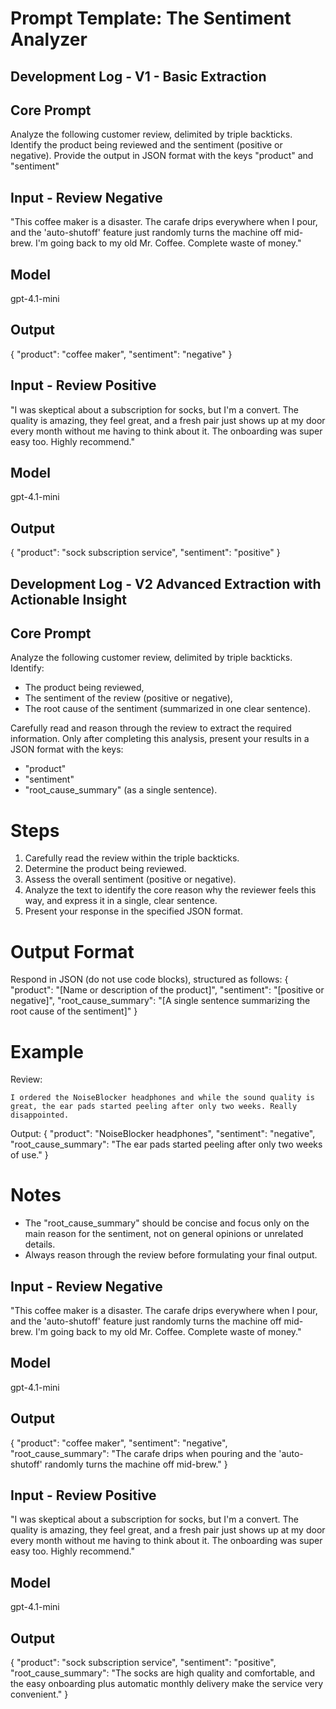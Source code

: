 # Prompt Template: The Sentiment Analyzer 

## Development Log - V1 - Basic Extraction
## Core Prompt
Analyze the following customer review, delimited by triple backticks. Identify the product being reviewed and the sentiment (positive or negative). Provide the output in JSON format with the keys "product" and "sentiment"

## Input - Review Negative
"This coffee maker is a disaster. The carafe drips everywhere when I pour, and the 'auto-shutoff' feature just randomly turns the machine off mid-brew. I'm going back to my old Mr. Coffee. Complete waste of money."

## Model
gpt-4.1-mini

## Output
{
"product": "coffee maker",
"sentiment": "negative"
}


## Input - Review Positive
"I was skeptical about a subscription for socks, but I'm a convert. The quality is amazing, they feel great, and a fresh pair just shows up at my door every month without me having to think about it. The onboarding was super easy too. Highly recommend."

## Model
gpt-4.1-mini

## Output
{
"product": "sock subscription service",
"sentiment": "positive"
}


## Development Log - V2 Advanced Extraction with Actionable Insight
## Core Prompt
Analyze the following customer review, delimited by triple backticks. Identify:
- The product being reviewed,
- The sentiment of the review (positive or negative),
- The root cause of the sentiment (summarized in one clear sentence).

Carefully read and reason through the review to extract the required information. Only after completing this analysis, present your results in a JSON format with the keys:
- "product"
- "sentiment"
- "root_cause_summary" (as a single sentence).

# Steps
1. Carefully read the review within the triple backticks.
2. Determine the product being reviewed.
3. Assess the overall sentiment (positive or negative).
4. Analyze the text to identify the core reason why the reviewer feels this way, and express it in a single, clear sentence.
5. Present your response in the specified JSON format.

# Output Format

Respond in JSON (do not use code blocks), structured as follows:
{
  "product": "[Name or description of the product]",
  "sentiment": "[positive or negative]",
  "root_cause_summary": "[A single sentence summarizing the root cause of the sentiment]"
}

# Example

Review:
```
I ordered the NoiseBlocker headphones and while the sound quality is great, the ear pads started peeling after only two weeks. Really disappointed.
```
Output:
{
  "product": "NoiseBlocker headphones",
  "sentiment": "negative",
  "root_cause_summary": "The ear pads started peeling after only two weeks of use."
}

# Notes
- The "root_cause_summary" should be concise and focus only on the main reason for the sentiment, not on general opinions or unrelated details.
- Always reason through the review before formulating your final output.

## Input - Review Negative
"This coffee maker is a disaster. The carafe drips everywhere when I pour, and the 'auto-shutoff' feature just randomly turns the machine off mid-brew. I'm going back to my old Mr. Coffee. Complete waste of money."

## Model
gpt-4.1-mini

## Output
{
"product": "coffee maker",
"sentiment": "negative",
"root_cause_summary": "The carafe drips when pouring and the 'auto-shutoff' randomly turns the machine off mid-brew."
}


## Input - Review Positive
"I was skeptical about a subscription for socks, but I'm a convert. The quality is amazing, they feel great, and a fresh pair just shows up at my door every month without me having to think about it. The onboarding was super easy too. Highly recommend."

## Model
gpt-4.1-mini

## Output
{
"product": "sock subscription service",
"sentiment": "positive",
"root_cause_summary": "The socks are high quality and comfortable, and the easy onboarding plus automatic monthly delivery make the service very convenient."
}

